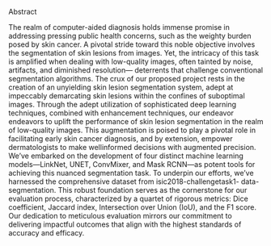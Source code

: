

Abstract

The realm of computer-aided diagnosis holds immense promise in addressing
pressing public health concerns, such as the weighty burden posed by skin cancer.
A pivotal stride toward this noble objective involves the segmentation of skin
lesions from images. Yet, the intricacy of this task is amplified when dealing
with low-quality images, often tainted by noise, artifacts, and diminished resolution—
deterrents that challenge conventional segmentation algorithms. The crux of
our proposed project rests in the creation of an unyielding skin lesion segmentation
system, adept at impeccably demarcating skin lesions within the confines of
suboptimal images. Through the adept utilization of sophisticated deep learning
techniques, combined with enhancement techniques, our endeavor endeavors to
uplift the performance of skin lesion segmentation in the realm of low-quality
images. This augmentation is poised to play a pivotal role in facilitating early
skin cancer diagnosis, and by extension, empower dermatologists to make wellinformed
decisions with augmented precision. We’ve embarked on the development
of four distinct machine learning models—LinkNet, UNET, ConvMixer, and Mask
RCNN—as potent tools for achieving this nuanced segmentation task. To underpin
our efforts, we’ve harnessed the comprehensive dataset from isic2018-challengetask1-
data-segmentation. This robust foundation serves as the cornerstone for our
evaluation process, characterized by a quartet of rigorous metrics: Dice coefficient,
Jaccard index, Intersection over Union (IoU), and the F1 score. Our dedication to
meticulous evaluation mirrors our commitment to delivering impactful outcomes
that align with the highest standards of accuracy and efficacy.

